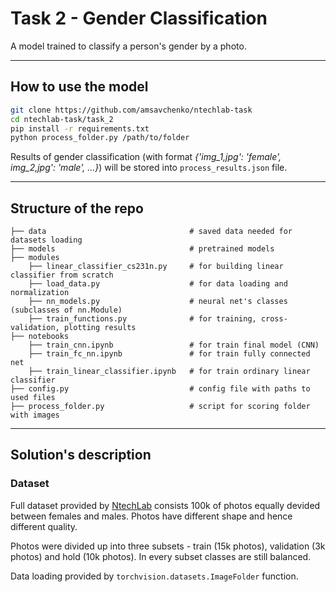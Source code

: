 # Task 2 - Gender Classification

A model trained to classify a person's gender by a photo.

---

## How to use the model

```bash
git clone https://github.com/amsavchenko/ntechlab-task
cd ntechlab-task/task_2
pip install -r requirements.txt
python process_folder.py /path/to/folder
```

Results of gender classification (with format *{'img_1,jpg': 'female', img_2,jpg': 'male', ...}*) will be stored into `process_results.json` file. 

---

## Structure of the repo

```
├── data                                # saved data needed for datasets loading
├── models                              # pretrained models 
├── modules
    ├── linear_classifier_cs231n.py     # for building linear classifier from scratch
    ├── load_data.py                    # for data loading and normalization
    ├── nn_models.py                    # neural net's classes (subclasses of nn.Module)
    ├── train_functions.py              # for training, cross-validation, plotting results
├── notebooks
    ├── train_cnn.ipynb                 # for train final model (CNN)
    ├── train_fc_nn.ipynb               # for train fully connected net
    ├── train_linear_classifier.ipynb   # for train ordinary linear classifier
├── config.py                           # config file with paths to used files
├── process_folder.py                   # script for scoring folder with images
```

---

## Solution's description

###  Dataset

Full dataset provided by [NtechLab](https://ntechlab.ru) consists 100k of photos equally devided between females and males. Photos have different shape and hence different quality. 

Photos were divided up into three subsets - train (15k photos), validation (3k photos) and hold (10k photos). In every subset classes are still balanced.

Data loading provided by `torchvision.datasets.ImageFolder` function.
